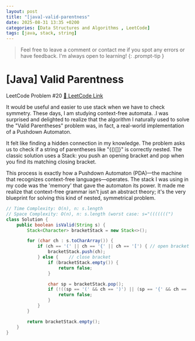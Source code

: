 ```yaml
---
layout: post
title: "[java]-valid-parentness"
date: 2025-08-31 13:35 +0200
categories: [Data Structures and Algorithms , LeetCode]
tags: [java, stack, string]
---
```

> Feel free to leave a comment or contact me if you spot any errors or have feedback. I'm always open to learning!
{: .prompt-tip } 

# [Java] Valid Parentness


LeetCode Problem #20 [🔗 LeetCode Link](https://leetcode.com/problems/valid-parentheses/description/)


It would be useful and easier to use stack when we have to check symmetry. These days, I am studying context-free automata. .I was surprised and delighted to realize that the algorithm I naturally used to solve the "Valid Parentheses" problem was, in fact, a real-world implementation of a Pushdown Automaton.

It felt like finding a hidden connection in my knowledge. The problem asks us to check if a string of parentheses like "{()[]}" is correctly nested. The classic solution uses a Stack: you push an opening bracket and pop when you find its matching closing bracket.

This process is exactly how a Pushdown Automaton (PDA)—the machine that recognizes context-free languages—operates. The stack I was using in my code was the 'memory' that gave the automaton its power. It made me realize that context-free grammar isn't just an abstract theory; it's the very blueprint for solving this kind of nested, symmetrical problem.


```java
// Time Complexity: O(n), n: s.length
// Space Complexity: O(n), n: s.length (worst case: s="(((((((")
class Solution {
    public boolean isValid(String s) {
        Stack<Character> bracketStack = new Stack<>();

        for (char ch : s.toCharArray()) {
            if (ch == '(' || ch == '{' || ch == '[') { // open bracket
                bracketStack.push(ch);
            } else {    // close bracket
                if (bracketStack.empty()) {
                    return false;
                }

                char sp = bracketStack.pop();
                if (!((sp == '(' && ch == ')') || (sp == '{' && ch == '}') || (sp == '[' && ch == ']'))) {
                    return false;
                }
            }
        }

        return bracketStack.empty();
    }
}
```

